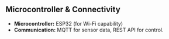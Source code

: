 ## Microcontroller & Connectivity
- **Microcontroller:** ESP32 (for Wi-Fi capability)
- **Communication:** MQTT for sensor data, REST API for control.
